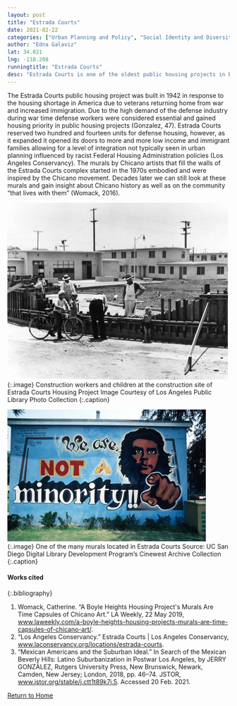 ```yaml
---
layout: post
title: "Estrada Courts"
date: 2021-02-22
categories: ["Urban Planning and Policy", "Social Identity and Diversity"]
author: "Edna Galaviz"
lat: 34.021
lng: -118.208
runningtitle: "Estrada Courts"
desc: "Estrada Courts is one of the oldest public housing projects in Boyle Heights most famously known for the abundance of powerful Chicano murals that occupy its walls."
---
```

The Estrada Courts public housing project was built in 1942 in response to the housing shortage in America due to veterans returning home from war and increased immigration. Due to the high demand of the defense industry during war time defense workers were considered essential and gained housing priority in public housing projects (Gonzalez, 47). Estrada Courts reserved two hundred and fourteen units for defense housing, however, as it expanded it opened its doors to more and more low income and immigrant families allowing for a level of integration not typically seen in urban planning influenced by racist Federal Housing Administration policies (Los Angeles Conservancy). The murals by Chicano artists that fill the walls of the Estrada Courts complex started in the 1970s embodied and were inspired by the Chicano movement. Decades later we can still look at these murals and gain insight about Chicano history as well as on the community “that lives with them” (Womack, 2016).

![Construction of Estrada Courts](images/EstradaCourts_Pin2_Image1.jpg)
   {:.image} 
Construction workers and children at the construction site of Estrada Courts Housing Project Image Courtesy of Los Angeles Public Library Photo Collection 
   {:.caption} 

![Estrada Courts Mural](images/EstradaCourts_Pin2_Image2.jpg)
   {:.image} 
One of the many murals located in Estrada Courts Source: UC San Diego Digital Library Development Program’s Cinewest Archive Collection 
   {:.caption} 


#### Works cited

{:.bibliography}
1. Womack, Catherine. “A Boyle Heights Housing Project's Murals Are Time Capsules of Chicano Art.” LA Weekly, 22 May 2019, www.laweekly.com/a-boyle-heights-housing-projects-murals-are-time-capsules-of-chicano-art/. 
2. “Los Angeles Conservancy.” Estrada Courts | Los Angeles Conservancy, www.laconservancy.org/locations/estrada-courts. 
3. “Mexican Americans and the Suburban Ideal.” In Search of the Mexican Beverly Hills: Latino Suburbanization in Postwar Los Angeles, by JERRY GONZÁLEZ, Rutgers University Press, New Brunswick, Newark, Camden, New Jersey; London, 2018, pp. 46–74. JSTOR, www.jstor.org/stable/j.ctt1t89k7j.5. Accessed 20 Feb. 2021.

[Return to Home](https://uclachicanxstudies.github.io/BarrioSuburbanisms/)
